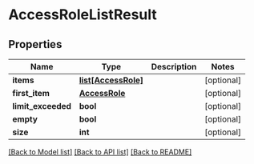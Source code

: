 # AccessRoleListResult

## Properties
Name | Type | Description | Notes
------------ | ------------- | ------------- | -------------
**items** | [**list[AccessRole]**](AccessRole.md) |  | [optional] 
**first_item** | [**AccessRole**](AccessRole.md) |  | [optional] 
**limit_exceeded** | **bool** |  | [optional] 
**empty** | **bool** |  | [optional] 
**size** | **int** |  | [optional] 

[[Back to Model list]](../README.md#documentation-for-models) [[Back to API list]](../README.md#documentation-for-api-endpoints) [[Back to README]](../README.md)


